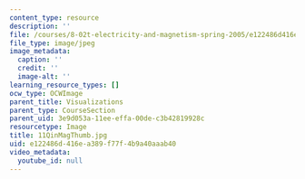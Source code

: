 ```yaml
---
content_type: resource
description: ''
file: /courses/8-02t-electricity-and-magnetism-spring-2005/e122486d416ea389f77f4b9a40aaab40_11QinMagThumb.jpg
file_type: image/jpeg
image_metadata:
  caption: ''
  credit: ''
  image-alt: ''
learning_resource_types: []
ocw_type: OCWImage
parent_title: Visualizations
parent_type: CourseSection
parent_uid: 3e9d053a-11ee-effa-00de-c3b42819928c
resourcetype: Image
title: 11QinMagThumb.jpg
uid: e122486d-416e-a389-f77f-4b9a40aaab40
video_metadata:
  youtube_id: null
---
```

